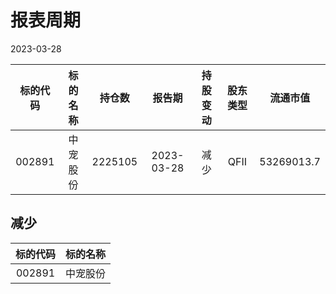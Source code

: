 # 报表周期 

2023-03-28

| 标的代码 | 标的名称 | 持仓数 | 报告期 | 持股变动 | 股东类型 | 流通市值 |
|:--:|:--:|:--:|:--:|:--:|:--:|:--:|
|002891|中宠股份|2225105|2023-03-28|减少|QFII|53269013.7|


## 减少 

| 标的代码 | 标的名称 |
|:--:|:--:|
|002891|中宠股份|

